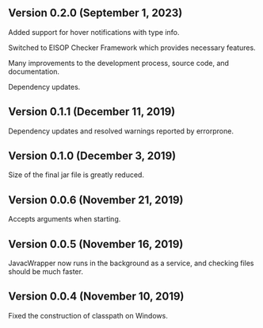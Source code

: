 Version 0.2.0 (September 1, 2023)
-------------------------------

Added support for hover notifications with type info.

Switched to EISOP Checker Framework which provides necessary features.

Many improvements to the development process, source code, and documentation.

Dependency updates.


Version 0.1.1 (December 11, 2019)
---------------------------------

Dependency updates and resolved warnings reported by errorprone.


Version 0.1.0 (December 3, 2019)
--------------------------------

Size of the final jar file is greatly reduced.


Version 0.0.6 (November 21, 2019)
---------------------------------

Accepts arguments when starting.


Version 0.0.5 (November 16, 2019)
---------------------------------

JavacWrapper now runs in the background as a service, and checking files should be much faster.


Version 0.0.4 (November 10, 2019)
---------------------------------

Fixed the construction of classpath on Windows.
